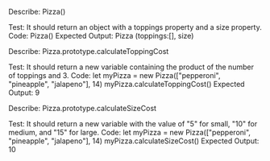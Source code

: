 Describe: Pizza()

Test: It should return an object with a toppings property and a size property.
Code: Pizza()
Expected Output: Pizza (toppings:[], size)

Describe: Pizza.prototype.calculateToppingCost

Test: It should return a new variable containing the product of the number of toppings and 3.
Code: let myPizza = new Pizza(["pepperoni", "pineapple", "jalapeno"], 14)
myPizza.calculateToppingCost()
Expected Output: 9

Describe: Pizza.prototype.calculateSizeCost

Test: It should return a new variable with the value of "5" for small, "10" for medium, and "15" for large.
Code: let myPizza = new Pizza(["pepperoni", "pineapple", "jalapeno"], 14)
myPizza.calculateSizeCost()
Expected Output: 10



